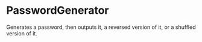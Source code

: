 # PasswordGenerator
Generates a password, then outputs it, a reversed version of it, or a shuffled version of it. 
